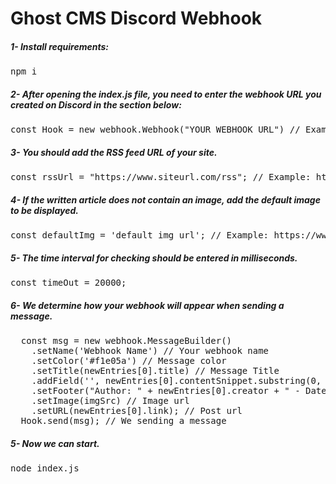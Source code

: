 # Ghost CMS Discord Webhook

##### 1- Install requirements:

<pre>
npm i
</pre>

##### 2- After opening the index.js file, you need to enter the webhook URL you created on Discord in the section below:

<pre>
const Hook = new webhook.Webhook("YOUR WEBHOOK URL") // Example: https://discord.com/api/webhooks/WEBHOOK_ID/WEBHOOK_TOKEN
</pre>

##### 3- You should add the RSS feed URL of your site.

<pre>
const rssUrl = "https://www.siteurl.com/rss"; // Example: https://www.ise.town/rss
</pre>

##### 4- If the written article does not contain an image, add the default image to be displayed.

<pre>
const defaultImg = 'default img url'; // Example: https://www.ise.town/content/images/2023/04/town.png
</pre>

##### 5- The time interval for checking should be entered in milliseconds.

<pre>
const timeOut = 20000;
</pre>

##### 6- We determine how your webhook will appear when sending a message.
<pre>
  const msg = new webhook.MessageBuilder()
    .setName('Webhook Name') // Your webhook name
    .setColor('#f1e05a') // Message color
    .setTitle(newEntries[0].title) // Message Title
    .addField('', newEntries[0].contentSnippet.substring(0, 120) + "...") // We adding new field for short content
    .setFooter("Author: " + newEntries[0].creator + " - Datetime: " + formattedDate + " " + formattedTime) // Setting footer
    .setImage(imgSrc) // Image url
    .setURL(newEntries[0].link); // Post url
  Hook.send(msg); // We sending a message
</pre>

##### 5- Now we can start.

<pre>
node index.js
</pre>
